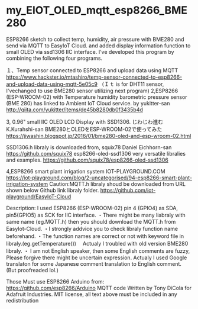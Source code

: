 # my_EIOT_OLED_mqtt_esp8266_BME280
ESP8266 sketch to collect temp, humidity, air pressure with BME280 and send via MQTT to EasyIoT Cloud.
 and added display information function to small OLED via ssd1306 IIC interface.
 I've developed this program by combining the following four programs.

１、Temp sensor connected to ESP8266 and upload data using MQTT 
https://www.hackster.io/mtashiro/temp-sensor-connected-to-esp8266-and-upload-data-using-mqtt-5e05c9
（Ｉｔ is for DHT11 sensor, I'vechanged to use BME280 sensor utilizing next program)
2,ESP8266 (ESP-WROOM-02) with Temperature humidity barometric pressure sensor (BME 280) 
  has linked to Ambient IoT Cloud service. by yukitter-san
  http://qiita.com/yukitter/items/de45b8280db0f3435b4d

3, 0.96" small IIC OLED LCD Display with SSD1306. 
   じわじわ進む K.Kurahshi-san  BME280とOLEDをESP-WROOM-02で使ってみた
   https://jiwashin.blogspot.jp/2016/01/bme280-oled-and-esp-wroom-02.html

  SSD1306.h libraly is downloaded from,
   squix78 Daniel Eichhorn-san https://github.com/squix78 esp8266-oled-ssd1306 very versatile libralies and examples.
    https://github.com/squix78/esp8266-oled-ssd1306

4,ESP8266 smart plant irrigation system IOT-PLAYGROUND.COM
  https://iot-playground.com/blog/2-uncategorised/94-esp8266-smart-plant-irrigation-system 
  Caution:MQTT.h libraly shoud be downloaded from URL shown below Github link libraly folder.
  https://github.com/iot-playground/EasyIoT-Cloud

Description: I used ESP8266 (ESP-WROOM-02) pin 4 (GPIO4) as SDA, pin5(GPIO5) as SCK for IIC interface. 
  ・There might be many liabraly with same name (eg.MQTT.h) then you should download the MQTT.h from EasyIot-Cloud.
  ・I strongly addvice you to check libraly function name beforehand.
  ・The function names are correct or not with keyword file in libraly.(eg.getTemperature())
   　Actualy I troubled with old version BME280 libraly.
  ・ I am not English speaker, then some English comments are fuzzy, Please forgive there might be uncertain expression.
    Actualy I used Google translaton for some Japanese comment translation to English comment. (But proofreaded lol.)
 
 Those Must use ESP8266 Arduino from:
    https://github.com/esp8266/Arduino
  MQTT code Written by Tony DiCola for Adafruit Industries.
  MIT license, all text above must be included in any redistribution
